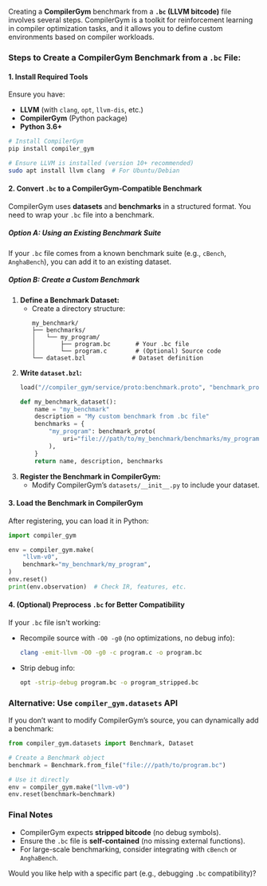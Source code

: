 Creating a **CompilerGym** benchmark from a **`.bc` (LLVM bitcode)** file involves several steps. CompilerGym is a toolkit for reinforcement learning in compiler optimization tasks, and it allows you to define custom environments based on compiler workloads.

### **Steps to Create a CompilerGym Benchmark from a `.bc` File:**

#### **1. Install Required Tools**
Ensure you have:
- **LLVM** (with `clang`, `opt`, `llvm-dis`, etc.)
- **CompilerGym** (Python package)
- **Python 3.6+**

```bash
# Install CompilerGym
pip install compiler_gym

# Ensure LLVM is installed (version 10+ recommended)
sudo apt install llvm clang  # For Ubuntu/Debian
```

#### **2. Convert `.bc` to a CompilerGym-Compatible Benchmark**
CompilerGym uses **datasets** and **benchmarks** in a structured format. You need to wrap your `.bc` file into a benchmark.

##### **Option A: Using an Existing Benchmark Suite**
If your `.bc` file comes from a known benchmark suite (e.g., `cBench`, `AnghaBench`), you can add it to an existing dataset.

##### **Option B: Create a Custom Benchmark**
1. **Define a Benchmark Dataset:**
   - Create a directory structure:
     ```
     my_benchmark/
     ├── benchmarks/
     │   └── my_program/
     │       ├── program.bc       # Your .bc file
     │       └── program.c        # (Optional) Source code
     └── dataset.bzl             # Dataset definition
     ```
2. **Write `dataset.bzl`:**
   ```python
   load("//compiler_gym/service/proto:benchmark.proto", "benchmark_proto")

   def my_benchmark_dataset():
       name = "my_benchmark"
       description = "My custom benchmark from .bc file"
       benchmarks = {
           "my_program": benchmark_proto(
               uri="file:///path/to/my_benchmark/benchmarks/my_program/program.bc",
           ),
       }
       return name, description, benchmarks
   ```
3. **Register the Benchmark in CompilerGym:**
   - Modify CompilerGym’s `datasets/__init__.py` to include your dataset.

#### **3. Load the Benchmark in CompilerGym**
After registering, you can load it in Python:
```python
import compiler_gym

env = compiler_gym.make(
    "llvm-v0",
    benchmark="my_benchmark/my_program",
)
env.reset()
print(env.observation)  # Check IR, features, etc.
```

#### **4. (Optional) Preprocess `.bc` for Better Compatibility**
If your `.bc` file isn't working:
- Recompile source with `-O0 -g0` (no optimizations, no debug info):
  ```bash
  clang -emit-llvm -O0 -g0 -c program.c -o program.bc
  ```
- Strip debug info:
  ```bash
  opt -strip-debug program.bc -o program_stripped.bc
  ```

### **Alternative: Use `compiler_gym.datasets` API**
If you don’t want to modify CompilerGym’s source, you can dynamically add a benchmark:
```python
from compiler_gym.datasets import Benchmark, Dataset

# Create a Benchmark object
benchmark = Benchmark.from_file("file:///path/to/program.bc")

# Use it directly
env = compiler_gym.make("llvm-v0")
env.reset(benchmark=benchmark)
```

### **Final Notes**
- CompilerGym expects **stripped bitcode** (no debug symbols).
- Ensure the `.bc` file is **self-contained** (no missing external functions).
- For large-scale benchmarking, consider integrating with `cBench` or `AnghaBench`.

Would you like help with a specific part (e.g., debugging `.bc` compatibility)?
